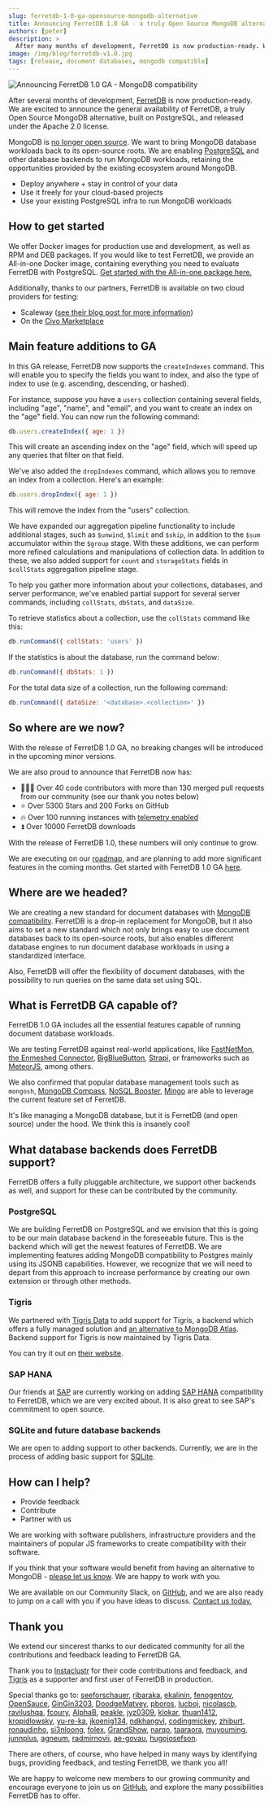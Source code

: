 ```yaml
---
slug: ferretdb-1-0-ga-opensource-mongodb-alternative
title: Announcing FerretDB 1.0 GA - a truly Open Source MongoDB alternative
authors: [peter]
description: >
  After many months of development, FerretDB is now production-ready. We are excited to announce the general availability of FerretDB v1.0.
image: /img/blog/ferretdb-v1.0.jpg
tags: [release, document databases, mongodb compatible]
---
```


![Announcing FerretDB 1.0 GA - MongoDB compatibility](/img/blog/ferretdb-v1.0.jpg)

After several months of development, [FerretDB](https://www.ferretdb.io/) is now production-ready.
We are excited to announce the general availability of FerretDB, a truly Open Source MongoDB alternative, built on PostgreSQL, and released under the Apache 2.0 license.

<!--truncate-->

MongoDB is [no longer open source](https://blog.opensource.org/the-sspl-is-not-an-open-source-license).
We want to bring MongoDB database workloads back to its open-source roots.
We are enabling [PostgreSQL](https://www.postgresql.org/) and other database backends to run MongoDB workloads, retaining the opportunities provided by the existing ecosystem around MongoDB.

- Deploy anywhere + stay in control of your data
- Use it freely for your cloud-based projects
- Use your existing PostgreSQL infra to run MongoDB workloads

## How to get started

We offer Docker images for production use and development, as well as RPM and DEB packages.
If you would like to test FerretDB, we provide an All-in-one Docker image, containing everything you need to evaluate FerretDB with PostgreSQL.
[Get started with the All-in-one package here.](https://github.com/FerretDB/FerretDB#quickstart)

Additionally, thanks to our partners, FerretDB is available on two cloud providers for testing:

- Scaleway ([see their blog post for more information](https://www.scaleway.com/en/blog/ferretdb-open-source-alternative-mongodb/))
- On the [Civo Marketplace](https://www.civo.com/marketplace/FerretDB)

## Main feature additions to GA

In this GA release, FerretDB now supports the `createIndexes` command.
This will enable you to specify the fields you want to index, and also the type of index to use (e.g. ascending, descending, or hashed).

For instance, suppose you have a `users` collection containing several fields, including "age", "name", and "email", and you want to create an index on the "age" field.
You can now run the following command:

```js
db.users.createIndex({ age: 1 })
```

This will create an ascending index on the "age" field, which will speed up any queries that filter on that field.

We've also added the `dropIndexes` command, which allows you to remove an index from a collection.
Here's an example:

```js
db.users.dropIndex({ age: 1 })
```

This will remove the index from the "users" collection.

We have expanded our aggregation pipeline functionality to include additional stages, such as `$unwind`, `$limit` and `$skip`, in addition to the `$sum` accumulator within the `$group` stage.
With these additions, we can perform more refined calculations and manipulations of collection data.
In addition to these, we also added support for `count` and `storageStats` fields in `$collStats` aggregation pipeline stage.

To help you gather more information about your collections, databases, and server performance, we've enabled partial support for several server commands, including `collStats`, `dbStats`, and `dataSize`.

To retrieve statistics about a collection, use the `collStats` command like this:

```js
db.runCommand({ collStats: 'users' })
```

If the statistics is about the database, run the command below:

```js
db.runCommand({ dbStats: 1 })
```

For the total data size of a collection, run the following command:

```js
db.runCommand({ dataSize: '<database>.<collection>' })
```

## So where are we now?

With the release of FerretDB 1.0 GA, no breaking changes will be introduced in the upcoming minor versions.

We are also proud to announce that FerretDB now has:

- 👨🏻‍💻 Over 40 code contributors with more than 130 merged pull requests from our community (see our thank you notes below)
- ⭐️ Over 5300 Stars and 200 Forks on GitHub
- 🔥 Over 100 running instances with [telemetry enabled](https://docs.ferretdb.io/telemetry/)
- ⏫ Over 10000 FerretDB downloads

With the release of FerretDB 1.0, these numbers will only continue to grow.

We are executing on our [roadmap](https://github.com/orgs/FerretDB/projects/2), and are planning to add more significant features in the coming months.
Get started with FerretDB 1.0 GA [here](https://github.com/FerretDB/FerretDB#quickstart).

## Where are we headed?

We are creating a new standard for document databases with [MongoDB compatibility](https://blog.ferretdb.io/mongodb-compatibility-whats-really-important/).
FerretDB is a drop-in replacement for MongoDB, but it also aims to set a new standard which not only brings easy to use document databases back to its open-source roots, but also enables different database engines to run document database workloads in using a standardized interface.

Also, FerretDB will offer the flexibility of document databases, with the possibility to run queries on the same data set using SQL.

## What is FerretDB GA capable of?

FerretDB 1.0 GA includes all the essential features capable of running document database workloads.

We are testing FerretDB against real-world applications, like [FastNetMon](https://fastnetmon.com/docs-fnm-advanced/using-fastnetmon-advanced-with-ferretdb-and-postgresql-instead-of-mongodb/), [the Enmeshed Connector](https://enmeshed.eu/blog/announcing-ferretdb-compatibility), [BigBlueButton](https://bigbluebutton.org/), [Strapi](https://strapi.io/), or frameworks such as [MeteorJS](https://www.meteor.com/), among others.

We also confirmed that popular database management tools such as `mongosh`, [MongoDB Compass](https://www.mongodb.com/products/compass), [NoSQL Booster](https://nosqlbooster.com/), [Mingo](https://mingo.io/) are able to leverage the current feature set of FerretDB.

It's like managing a MongoDB database, but it is FerretDB (and open source) under the hood.
We think this is insanely cool!

## What database backends does FerretDB support?

FerretDB offers a fully pluggable architecture, we support other backends as well, and support for these can be contributed by the community.

### PostgreSQL

We are building FerretDB on PostgreSQL and we envision that this is going to be our main database backend in the foreseeable future.
This is the backend which will get the newest features of FerretDB.
We are implementing features adding MongoDB compatibility to Postgres mainly using its JSONB capabilities.
However, we recognize that we will need to depart from this approach to increase performance by creating our own extension or through other methods.

### Tigris

We partnered with [Tigris Data](https://www.tigrisdata.com/) to add support for Tigris, a backend which offers a fully managed solution and [an alternative to MongoDB Atlas](https://blog.ferretdb.io/how-to-keep-control-of-your-infra-using-ferretdb-and-tigris/).
Backend support for Tigris is now maintained by Tigris Data.

You can try it out on [their website](https://www.tigrisdata.com/).

### SAP HANA

Our friends at [SAP](https://www.sap.com/index.html) are currently working on adding [SAP HANA](https://www.sap.com/products/technology-platform/hana.html) compatibility to FerretDB, which we are very excited about.
It is also great to see SAP's commitment to open source.

### SQLite and future database backends

We are open to adding support to other backends.
Currently, we are in the process of adding basic support for [SQLite](https://www.sqlite.org/).

## How can I help?

- Provide feedback
- Contribute
- Partner with us

We are working with software publishers, infrastructure providers and the maintainers of popular JS frameworks to create compatibility with their software.

If you think that your software would benefit from having an alternative to MongoDB - [please let us know](https://www.ferretdb.io/contact/).
We are happy to work with you.

We are available on our Community Slack, on [GitHub](https://github.com/FerretDB/FerretDB), and we are also ready to jump on a call with you if you have ideas to discuss.
[Contact us today.](https://docs.ferretdb.io/#community)

## Thank you

We extend our sincerest thanks to our dedicated community for all the contributions and feedback leading to FerretDB GA.

Thank you to [Instaclustr](https://www.instaclustr.com/) for their code contributions and feedback, and [Tigris](https://www.tigrisdata.com/) as a supporter and first user of FerretDB in production.

Special thanks go to: [seeforschauer](https://github.com/seeforschauer), [ribaraka](https://github.com/ribaraka), [ekalinin](https://github.com/ekalinin), [fenogentov](https://github.com/fenogentov), [OpenSauce](https://github.com/OpenSauce), [GinGin3203](https://github.com/GinGin3203), [DoodgeMatvey](https://github.com/DoodgeMatvey), [pboros](https://github.com/pboros), [lucboj](https://github.com/lucboj), [nicolascb](https://github.com/nicolascb), [ravilushqa](https://github.com/ravilushqa), [fcoury](https://github.com/fcoury), [AlphaB](https://github.com/AlphaB), [peakle](https://github.com/peakle), [jyz0309](https://github.com/jyz0309), [klokar](https://github.com/klokar), [thuan1412](https://github.com/thuan1412), [kropidlowsky](https://github.com/kropidlowsky), [yu-re-ka](https://github.com/yu-re-ka), [jkoenig134](https://github.com/jkoenig134), [ndkhangvl](https://github.com/ndkhangvl), [codingmickey](https://github.com/codingmickey), [zhiburt](https://github.com/zhiburt), [ronaudinho](https://github.com/ronaudinho), [si3nloong](https://github.com/si3nloong), [folex](https://github.com/folex), [GrandShow](https://github.com/GrandShow), [narqo](https://github.com/narqo), [taaraora](https://github.com/taaraora), [muyouming](https://github.com/muyouming), [junnplus](https://github.com/junnplus), [agneum](https://github.com/agneum), [radmirnovii](https://github.com/radmirnovii), [ae-govau](https://github.com/ae-govau), [hugojosefson](https://github.com/hugojosefson).

There are others, of course, who have helped in many ways by identifying bugs, providing feedback, and testing FerretDB, we thank you all!

We are happy to welcome new members to our growing community and encourage everyone to join us on [GitHub](https://github.com/FerretDB/FerretDB/), and explore the many possibilities FerretDB has to offer.
